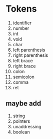 # Tokens
1. identifier
2. number 
3. int
4. void 
5. char
6. left parenthesis
7. right parenthesis
8. left brace
9. right brace
10. colon
11. semicolon
12. comma
13. ret

## maybe add
1. string
2. pointers
3. unaddressing
4. boolean